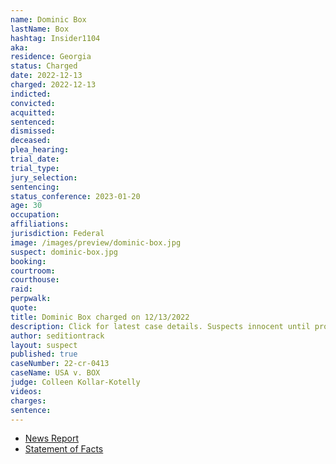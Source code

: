 ```yaml
---
name: Dominic Box
lastName: Box
hashtag: Insider1104
aka:
residence: Georgia
status: Charged
date: 2022-12-13
charged: 2022-12-13
indicted:
convicted:
acquitted:
sentenced:
dismissed:
deceased:
plea_hearing:
trial_date:
trial_type:
jury_selection:
sentencing:
status_conference: 2023-01-20
age: 30
occupation:
affiliations:
jurisdiction: Federal
image: /images/preview/dominic-box.jpg
suspect: dominic-box.jpg
booking:
courtroom:
courthouse:
raid:
perpwalk:
quote:
title: Dominic Box charged on 12/13/2022
description: Click for latest case details. Suspects innocent until proven guilty.
author: seditiontrack
layout: suspect
published: true
caseNumber: 22-cr-0413
caseName: USA v. BOX
judge: Colleen Kollar-Kotelly
videos:
charges:
sentence:
---
```

- [News Report](https://www.gpb.org/news/2021/01/11/savannah-car-salesman-fired-over-actions-at-us-capitol)
- [Statement of Facts](https://storage.courtlistener.com/recap/gov.uscourts.dcd.250226/gov.uscourts.dcd.250226.1.1.pdf)
